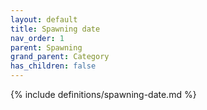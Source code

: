 ```yaml
---
layout: default
title: Spawning date
nav_order: 1
parent: Spawning
grand_parent: Category
has_children: false
---
```

{% include definitions/spawning-date.md %}
